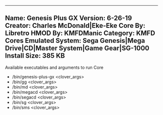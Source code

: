 -----------------------
Name: Genesis Plus GX
Version: 6-26-19
Creator: Charles McDonald|Eke-Eke
Core By: Libretro
HMOD By: KMFDManic
Category: KMFD Cores
Emulated System: Sega Genesis|Mega Drive|CD|Master System|Game Gear|SG-1000
Install Size: 385 KB
-----------------------
Available executables and arguments to run Core
- /bin/genesis-plus-gx <rom> <clover_args>
- /bin/gg <rom> <clover_args>
- /bin/md <rom> <clover_args>
- /bin/megacd <rom> <clover_args>
- /bin/segacd <rom> <clover_args>
- /bin/sg <rom> <clover_args>
- /bin/sms <rom> <clover_args>
